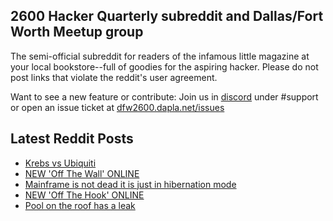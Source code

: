 ## 2600 Hacker Quarterly subreddit and Dallas/Fort Worth Meetup group
The semi-official subreddit for readers of the infamous little magazine at your local bookstore--full of goodies for the aspiring hacker. Please do not post links that violate the reddit's user agreement.

Want to see a new feature or contribute: 
Join us in [discord](https://dfw2600.dapla.net/chat) under #support or open an issue ticket at [dfw2600.dapla.net/issues](https://dfw2600.dapla.net/issues)

## Latest Reddit Posts
<!-- BLOG-POST-LIST:START -->
- [Krebs vs Ubiquiti](https://www.reddit.com/r/2600/comments/x7u2d2/krebs_vs_ubiquiti/)
- [NEW 'Off The Wall' ONLINE](https://2600.com/wall/06-09-2022)
- [Mainframe is not dead it is just in hibernation mode](https://www.reddit.com/r/2600/comments/x7bxko/mainframe_is_not_dead_it_is_just_in_hibernation/)
- [NEW 'Off The Hook' ONLINE](https://2600.com/hook/31-08-2022)
- [Pool on the roof has a leak](https://www.reddit.com/r/2600/comments/wyjmjw/pool_on_the_roof_has_a_leak/)
<!-- BLOG-POST-LIST:END -->
